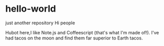 # hello-world
just another repository
Hi people

Hubot here,I like Note.js and Coffeescript (that's what I'm made of!).
I've had tacos on the moon and find them far superior to Earth tacos.
